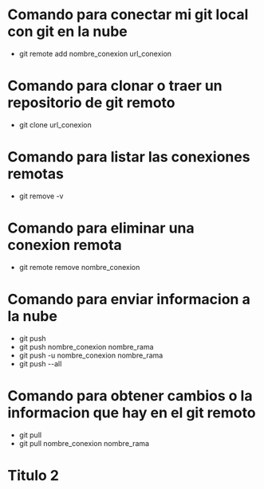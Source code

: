 # Comando para conectar mi git local con git en la nube

- git remote add nombre_conexion url_conexion

# Comando para clonar o traer un repositorio de git remoto

- git clone url_conexion

# Comando para listar las conexiones remotas

- git remove -v

# Comando para eliminar una conexion remota

- git remote remove nombre_conexion

# Comando para enviar informacion a la nube

- git push
- git push nombre_conexion nombre_rama
- git push -u nombre_conexion nombre_rama
- git push --all

# Comando para obtener cambios o la informacion que hay en el git remoto

- git pull
- git pull nombre_conexion nombre_rama

# Titulo 2



